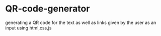 # QR-code-generator
generating a QR code for the text as well as links given by the user as an input using html,css,js
